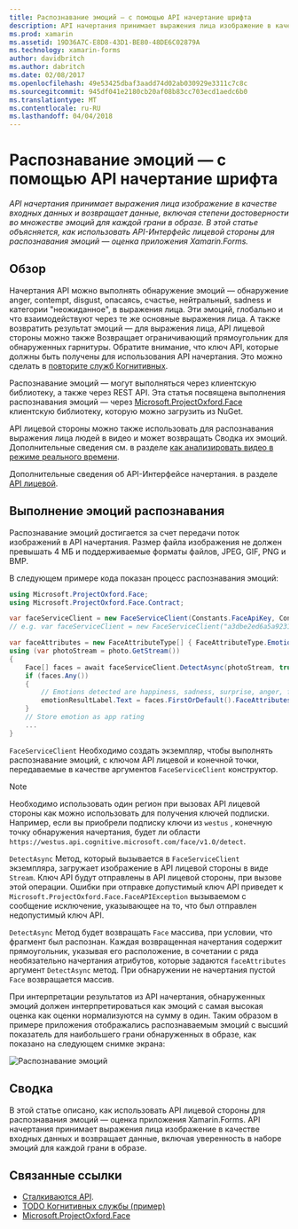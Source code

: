 ```yaml
---
title: Распознавание эмоций — с помощью API начертание шрифта
description: API начертания принимает выражения лица изображение в качестве входных данных и возвращает данные, включая степени достоверности во множестве эмоций для каждой грани в образе. В этой статье объясняется, как использовать API-Интерфейс лицевой стороны для распознавания эмоций — оценка приложения Xamarin.Forms.
ms.prod: xamarin
ms.assetid: 19D36A7C-E8D8-43D1-BE80-48DE6C02879A
ms.technology: xamarin-forms
author: davidbritch
ms.author: dabritch
ms.date: 02/08/2017
ms.openlocfilehash: 49e53425dbaf3aadd74d02ab030929e3311c7c8c
ms.sourcegitcommit: 945df041e2180cb20af08b83cc703ecd1aedc6b0
ms.translationtype: MT
ms.contentlocale: ru-RU
ms.lasthandoff: 04/04/2018
---
```

# <a name="emotion-recognition-using-the-face-api"></a>Распознавание эмоций — с помощью API начертание шрифта

_API начертания принимает выражения лица изображение в качестве входных данных и возвращает данные, включая степени достоверности во множестве эмоций для каждой грани в образе. В этой статье объясняется, как использовать API-Интерфейс лицевой стороны для распознавания эмоций — оценка приложения Xamarin.Forms._

## <a name="overview"></a>Обзор

Начертания API можно выполнять обнаружение эмоций — обнаружение anger, contempt, disgust, опасаясь, счастье, нейтральный, sadness и категории "неожиданное", в выражения лица. Эти эмоций, глобально и что взаимодействуют через те же основные выражения лица. А также возвратить результат эмоций — для выражения лица, API лицевой стороны можно также Возвращает ограничивающий прямоугольник для обнаруженных гарнитуры. Обратите внимание, что ключ API, которые должны быть получены для использования API начертания. Это можно сделать в [повторите служб Когнитивных](https://azure.microsoft.com/try/cognitive-services/?api=face-api).

Распознавание эмоций — могут выполняться через клиентскую библиотеку, а также через REST API. Эта статья посвящена выполнения распознавания эмоций — через [Microsoft.ProjectOxford.Face](https://www.nuget.org/packages/Microsoft.ProjectOxford.Face/) клиентскую библиотеку, которую можно загрузить из NuGet.

API лицевой стороны можно также использовать для распознавания выражения лица людей в видео и может возвращать Сводка их эмоций. Дополнительные сведения см. в разделе [как анализировать видео в режиме реального времени](/azure/cognitive-services/face/face-api-how-to-topics/howtoanalyzevideo_face/).

Дополнительные сведения об API-Интерфейсе начертания. в разделе [API лицевой](/azure/cognitive-services/face/overview/).

## <a name="performing-emotion-recognition"></a>Выполнение эмоций распознавания

Распознавание эмоций достигается за счет передачи поток изображений в API начертания. Размер файла изображения не должен превышать 4 МБ и поддерживаемые форматы файлов, JPEG, GIF, PNG и BMP.

В следующем примере кода показан процесс распознавания эмоций:

```csharp
using Microsoft.ProjectOxford.Face;
using Microsoft.ProjectOxford.Face.Contract;

var faceServiceClient = new FaceServiceClient(Constants.FaceApiKey, Constants.FaceEndpoint);
// e.g. var faceServiceClient = new FaceServiceClient("a3dbe2ed6a5a9231bb66f9a964d64a12", "https://westus.api.cognitive.microsoft.com/face/v1.0/detect");

var faceAttributes = new FaceAttributeType[] { FaceAttributeType.Emotion };
using (var photoStream = photo.GetStream())
{
    Face[] faces = await faceServiceClient.DetectAsync(photoStream, true, false, faceAttributes);
    if (faces.Any())
    {
        // Emotions detected are happiness, sadness, surprise, anger, fear, contempt, disgust, or neutral.
        emotionResultLabel.Text = faces.FirstOrDefault().FaceAttributes.Emotion.ToRankedList().FirstOrDefault().Key;
    }
    // Store emotion as app rating
    ...
}
```

`FaceServiceClient` Необходимо создать экземпляр, чтобы выполнять распознавание эмоций, с ключом API лицевой и конечной точки, передаваемые в качестве аргументов `FaceServiceClient` конструктор.

> [!NOTE]
> Необходимо использовать один регион при вызовах API лицевой стороны как можно использовать для получения ключей подписки. Например, если вы приобрели подписку ключи из `westus` , конечную точку обнаружения начертания, будет ли области `https://westus.api.cognitive.microsoft.com/face/v1.0/detect`.

`DetectAsync` Метод, который вызывается в `FaceServiceClient` экземпляра, загружает изображение в API лицевой стороны в виде `Stream`. Ключ API будут отправлены в API лицевой стороны, при вызове этой операции. Ошибки при отправке допустимый ключ API приведет к `Microsoft.ProjectOxford.Face.FaceAPIException` вызываемом с сообщение исключение, указывающее на то, что был отправлен недопустимый ключ API.

`DetectAsync` Метод будет возвращать `Face` массива, при условии, что фрагмент был распознан. Каждая возвращенная начертания содержит прямоугольник, указывая его расположение, в сочетании с ряда необязательно начертания атрибутов, которые задаются `faceAttributes` аргумент `DetectAsync` метод. При обнаружении не начертания пустой `Face` возвращается массив.

При интерпретации результатов из API начертания, обнаруженных эмоций должен интерпретироваться как эмоций с самая высокая оценка как оценки нормализуются на сумму в один. Таким образом в примере приложения отображались распознаваемым эмоций с высший показатель для наибольшего грани обнаруженных в образе, как показано на следующем снимке экрана:

![](emotion-recognition-images/emotion-recognition.png "Распознавание эмоций")

## <a name="summary"></a>Сводка

В этой статье описано, как использовать API лицевой стороны для распознавания эмоций — оценка приложения Xamarin.Forms. API начертания принимает выражения лица изображение в качестве входных данных и возвращает данные, включая уверенность в наборе эмоций для каждой грани в образе.

## <a name="related-links"></a>Связанные ссылки

- [Сталкиваются API](/azure/cognitive-services/face/overview/).
- [TODO Когнитивных службы (пример)](https://developer.xamarin.com/samples/xamarin-forms/WebServices/TodoCognitiveServices/)
- [Microsoft.ProjectOxford.Face](https://www.nuget.org/packages/Microsoft.ProjectOxford.Face/)
